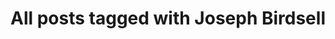 ---
layout: tag
title: "All posts tagged with Joseph Birdsell"
permalink: /weblog/tags/joseph-birdsell/
taxonomy: Joseph Birdsell
---